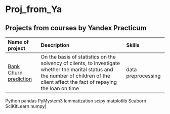 # Proj_from_Ya
## Projects from courses by Yandex Practicum
| Name of project | Description | Skills |
|:----------------|:------------|:-------|
|[Bank Churn prediction](https://github.com/MaryiaKastsiuk/Proj_from_Ya/blob/main/Bank%20customers%20analisis/ReadMe.md)|On the basis of statistics on the solvency of clients, to investigate whether the marital status and the number of children of the client affect the fact of repaying the loan on time|data preprocessing
Python
pandas
PyMystem3
lemmatization
scipy
matplotlib
Seaborn
SciKitLearn
numpy|



